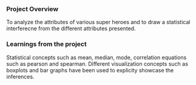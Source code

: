 ### Project Overview

 To analyze the attributes of various super heroes and to draw a statistical interferecne from the different attributes presented. 


### Learnings from the project

 Statistical concepts such as mean, median, mode, correlation equations such as pearson and spearman. Different visualization concepts such as boxplots and bar graphs have been used to explicity showcase the inferences. 


